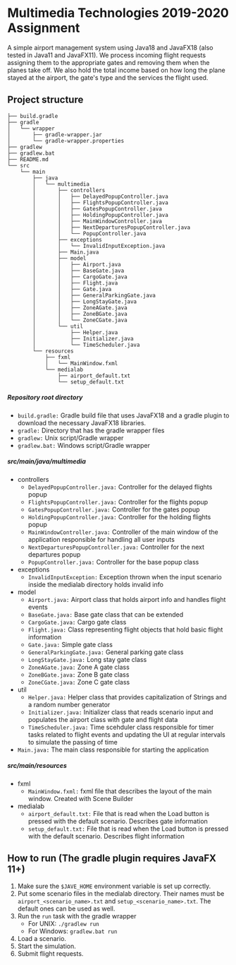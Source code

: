 # Multimedia Technologies 2019-2020 Assignment
A simple airport management system using Java18 and JavaFX18 (also tested in Java11 and JavaFX11). We process incoming flight requests assigning them to the appropriate gates and removing them when the planes take off. We also hold the total income based on how long the plane stayed at the airport, the gate's type and the services the flight used.
## Project structure
```
├── build.gradle
├── gradle
│   └── wrapper
│       ├── gradle-wrapper.jar
│       └── gradle-wrapper.properties
├── gradlew
├── gradlew.bat
├── README.md
└── src
    └── main
        ├── java
        │   └── multimedia
        │       ├── controllers
        │       │   ├── DelayedPopupController.java
        │       │   ├── FlightsPopupController.java
        │       │   ├── GatesPopupController.java
        │       │   ├── HoldingPopupController.java
        │       │   ├── MainWindowController.java
        │       │   ├── NextDeparturesPopupController.java
        │       │   └── PopupController.java
        │       ├── exceptions
        │       │   └── InvalidInputException.java
        │       ├── Main.java
        │       ├── model
        │       │   ├── Airport.java
        │       │   ├── BaseGate.java
        │       │   ├── CargoGate.java
        │       │   ├── Flight.java
        │       │   ├── Gate.java
        │       │   ├── GeneralParkingGate.java
        │       │   ├── LongStayGate.java
        │       │   ├── ZoneAGate.java
        │       │   ├── ZoneBGate.java
        │       │   └── ZoneCGate.java
        │       └── util
        │           ├── Helper.java
        │           ├── Initializer.java
        │           └── TimeScheduler.java
        └── resources
            ├── fxml
            │   └── MainWindow.fxml
            └── medialab
                ├── airport_default.txt
                └── setup_default.txt

```
##### Repository root directory
* `build.gradle:` Gradle build file that uses JavaFX18 and a gradle plugin to download the necessary JavaFX18 libraries.
* `gradle:` Directory that has the gradle wrapper files
* `gradlew:` Unix script/Gradle wrapper
* `gradlew.bat:` Windows script/Gradle wrapper
##### src/main/java/multimedia
* controllers
    * `DelayedPopupController.java:` Controller for the delayed flights popup
    * `FlightsPopupController.java:` Controller for the flights popup
    * `GatesPopupController.java:` Controller for the gates popup
    * `HoldingPopupController.java:` Controller for the holding flights popup
    * `MainWindowController.java:` Controller of the main window of the application responsible for handling all user inputs
    * `NextDeparturesPopupController.java:` Controller for the next departures popup
    * `PopupController.java:` Controller for the base popup class
* exceptions
    * `InvalidInputException:` Exception thrown when the input scenario inside the medialab directory holds invalid info
* model
    * `Airport.java:` Airport class that holds airport info and handles flight events
    * `BaseGate.java:` Base gate class that can be extended
    * `CargoGate.java:` Cargo gate class
    * `Flight.java:` Class representing flight objects that hold basic flight information
    * `Gate.java:` Simple gate class
    * `GeneralParkingGate.java:` General parking gate class
    * `LongStayGate.java:` Long stay gate class
    * `ZoneAGate.java:` Zone A gate class
    * `ZoneBGate.java:` Zone B gate class
    * `ZoneCGate.java:` Zone C gate class
* util
    * `Helper.java:` Helper class that provides capitalization of Strings and a random number generator
    * `Initializer.java:` Initializer class that reads scenario input and populates the airport class with gate and flight data
    * `TimeScheduler.java:` Time scehduler class responsible for timer tasks related to flight events and updating the UI at regular intervals to simulate the passing of time
* `Main.java:` The main class responsible for starting the application
##### src/main/resources
* fxml
    * `MainWindow.fxml:` fxml file that describes the layout of the main window. Created with Scene Builder
* medialab
    * `airport_default.txt:` File that is read when the Load button is pressed with the default scenario. Describes gate information
    * `setup_default.txt:` File that is read when the Load button is pressed with the default scenario. Describes flight information
## How to run (The gradle plugin requires JavaFX 11+)
1. Make sure the `$JAVE_HOME` environment variable is set up correctly.
2. Put some scenario files in the medialab directory. Their names must be `airport_<scenario_name>.txt` and `setup_<scenario_name>.txt`. The default ones can be used as well.
3. Run the `run` task with the gradle wrapper
    * For UNIX: `./gradlew run`
    * For Windows: `gradlew.bat run`
4. Load a scenario.
5. Start the simulation.
6. Submit flight requests.
